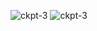 
![ckpt-3](https://user-images.githubusercontent.com/77212888/128608971-e4af1c9f-2a8b-49ab-b2ab-40fb1bd4cada.gif)
![ckpt-3](https://user-images.githubusercontent.com/77212888/128608977-2341d7d7-dedc-4139-82c3-2578595e4c6b.gif)

